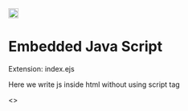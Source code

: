 <img src="https://cdn.hashnode.com/res/hashnode/image/upload/v1669904581074/eiOU4pInF.png?w=1600&h=840&fit=crop&crop=entropy&auto=compress,format&format=webp" width ="20px">
<h1>Embedded Java Script</h1>

<p>Extension: index.ejs</p>
<p>Here we write js inside html without using script tag </p>
<>

